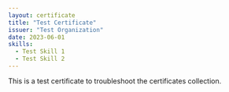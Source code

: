 ```yaml
---
layout: certificate
title: "Test Certificate"
issuer: "Test Organization"
date: 2023-06-01
skills:
  - Test Skill 1
  - Test Skill 2
---
```


This is a test certificate to troubleshoot the certificates collection.